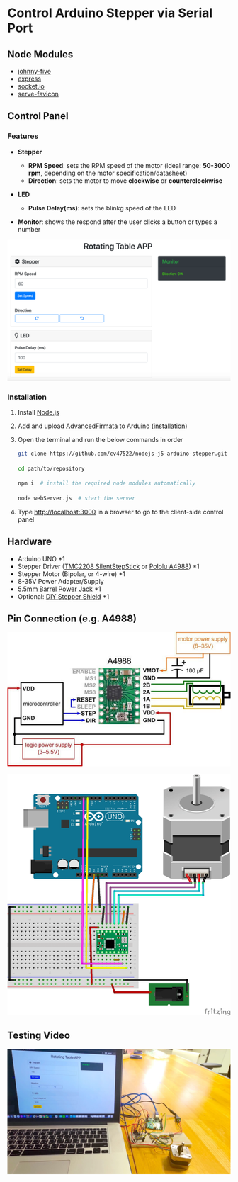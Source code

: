# Control Arduino Stepper via Serial Port

## Node Modules

- [johnny-five](http://johnny-five.io/)
- [express](https://expressjs.com/)
- [socket.io](https://socket.io/)
- [serve-favicon](https://github.com/expressjs/serve-favicon)

## Control Panel

### Features

- **Stepper**
  - **RPM Speed**: sets the RPM speed of the motor (ideal range: **50-3000 rpm**, depending on the motor specification/datasheet)
  - **Direction**: sets the motor to move **clockwise** or **counterclockwise**

- **LED**
  - **Pulse Delay(ms)**: sets the blinkg speed of the LED

- **Monitor**: shows the respond after the user clicks a button or types a number

![panel](./public/img/panel.png)

### Installation

1. Install [Node.js](https://nodejs.org/en/download/)
2. Add and upload [AdvancedFirmata](https://github.com/soundanalogous/AdvancedFirmata) to Arduino ([installation](https://github.com/soundanalogous/AdvancedFirmata#to-use))
3. Open the terminal and run the below commands in order

    ``` bash
    git clone https://github.com/cv47522/nodejs-j5-arduino-stepper.git

    cd path/to/repository

    npm i  # install the required node modules automatically

    node webServer.js  # start the server
    ```

4. Type <http://localhost:3000> in a browser to go to the client-side control panel

## Hardware

- Arduino UNO *1
- Stepper Driver ([TMC2208 SilentStepStick](https://www.digikey.fi/product-detail/en/trinamic-motion-control-gmbh/TMC2208-SILENTSTEPSTICK/1460-1201-ND/6873626) or [Pololu A4988](https://www.pololu.com/product/1182)) *1
- Stepper Motor (Bipolar, or 4-wire) *1
- 8-35V Power Adapter/Supply
- [5.5mm Barrel Power Jack](https://www.sparkfun.com/products/119) *1
- Optional: [DIY Stepper Shield](https://github.com/jw4rd/stepper) *1

## Pin Connection (e.g. A4988)

![pololu](./public/img/Arduino_Stepper_Driver_TMC2208_pololu.jpg)

![fritzing](./public/img/Arduino_Stepper_Driver_TMC2208_fritzing.png)

## Testing Video

[![video](./public/img/cover.jpg)](https://youtu.be/y3VsqAG2W88)
